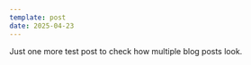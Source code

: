 ```yaml
---
template: post
date: 2025-04-23
---
```


Just one more test post to check how multiple blog posts look.
